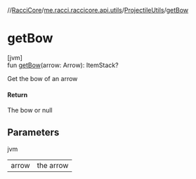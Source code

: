 //[RacciCore](../../../index.md)/[me.racci.raccicore.api.utils](../index.md)/[ProjectileUtils](index.md)/[getBow](get-bow.md)

# getBow

[jvm]\
fun [getBow](get-bow.md)(arrow: Arrow): ItemStack?

Get the bow of an arrow

#### Return

The bow or null

## Parameters

jvm

| | |
|---|---|
| arrow | the arrow |
